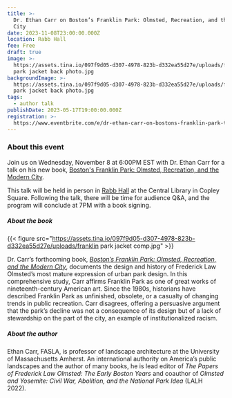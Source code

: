 ```yaml
---
title: >-
  Dr. Ethan Carr on Boston’s Franklin Park: Olmsted, Recreation, and the Modern
  City
date: 2023-11-08T23:00:00.000Z
location: Rabb Hall
fee: Free
draft: true
image: >-
  https://assets.tina.io/097f9d05-d307-4978-823b-d332ea55d27e/uploads/franklin
  park jacket back photo.jpg
backgroundImage: >-
  https://assets.tina.io/097f9d05-d307-4978-823b-d332ea55d27e/uploads/franklin
  park jacket back photo.jpg
tags:
  - author talk
publishDate: 2023-05-17T19:00:00.000Z
registration: >-
  https://www.eventbrite.com/e/dr-ethan-carr-on-bostons-franklin-park-tickets-638269289627
---
```


### About this event

Join us on Wednesday, November 8 at 6:00PM EST with Dr. Ethan Carr for a talk on his new book, [Boston's Franklin Park: Olmsted, Recreation, and the Modern City](https://lalh.org/books/forthcoming/bostons-franklin-park/). 

This talk will be held in person in [Rabb Hall](https://www.bpl.org/central-library-floor-plan/) at the Central Library in Copley Square. Following the talk, there will be time for audience Q\&A, and the program will conclude at 7PM with a book signing. 

##### About the book

{{< figure src="https://assets.tina.io/097f9d05-d307-4978-823b-d332ea55d27e/uploads/franklin park jacket comp.jpg" >}}

Dr. Carr’s forthcoming book, *[Boston’s Franklin Park: Olmsted, Recreation, and the Modern City](https://lalh.org/books/forthcoming/bostons-franklin-park/)*, documents the design and history of Frederick Law Olmsted’s most mature expression of urban park design. In this comprehensive study, Carr affirms Franklin Park as one of great works of nineteenth-century American art. Since the 1980s, historians have described Franklin Park as unfinished, obsolete, or a casualty of changing trends in public recreation. Carr disagrees, offering a persuasive argument that the park’s decline was not a consequence of its design but of a lack of stewardship on the part of the city, an example of institutionalized racism.

##### About the author

Ethan Carr, FASLA, is professor of landscape architecture at the University of Massachusetts Amherst. An international authority on America’s public landscapes and the author of many books, he is lead editor of *The Papers of Frederick Law Olmsted: The Early Boston Years* and coauthor of *Olmsted and Yosemite: Civil War, Abolition, and the National Park Idea* (LALH 2022). 

 

 
